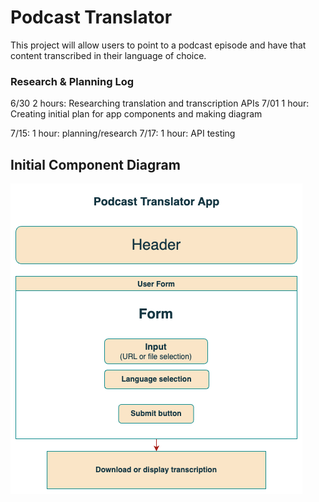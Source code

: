 # Podcast Translator

This project will allow users to point to a podcast episode and have that content transcribed in their language of choice.

### Research & Planning Log
6/30
2 hours: Researching translation and transcription APIs
7/01
1 hour:  Creating initial plan for app components and making diagram

7/15: 1 hour: planning/research
7/17: 1 hour: API testing

## Initial Component Diagram
![diagram](pod-translator.drawio.png)